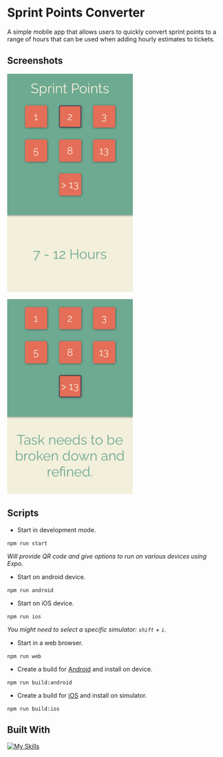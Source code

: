 # Sprint Points Converter

A simple mobile app that allows users to quickly convert sprint points to a range of hours that can be used when adding hourly estimates to tickets.

## Screenshots
![Alt text](assets/screenshot-two.png)

![Alt text](assets/screenshot-over-thirteen.png)

## Scripts
- Start in development mode.
```
npm run start
```
*Will provide QR code and give options to run on various devices using Expo.*
- Start on android device.
```
npm run android
```
- Start on iOS device.
```
npm run ios
```
*You might need to select a specific simulator: `shift` + `i`.*
- Start in a web browser.
```
npm run web
```
- Create a build for [Android](https://docs.expo.dev/build-reference/apk/) and install on device.
```
npm run build:android
```
- Create a build for [iOS](https://docs.expo.dev/build-reference/simulators/) and install on simulator.
```
npm run build:ios
```

## Built With
[![My Skills](https://skillicons.dev/icons?i=react,js,ts,css)](https://skillicons.dev)

